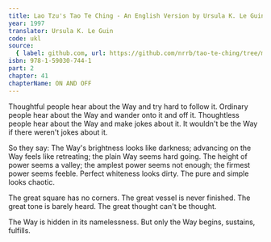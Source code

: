 ```yaml
---
title: Lao Tzu's Tao Te Ching - An English Version by Ursula K. Le Guin
year: 1997
translator: Ursula K. Le Guin
code: ukl
source:
  { label: github.com, url: https://github.com/nrrb/tao-te-ching/tree/master }
isbn: 978-1-59030-744-1
part: 2
chapter: 41
chapterName: ON AND OFF
---
```

Thoughtful people hear about the Way
and try hard to follow it.
Ordinary people hear about the Way
and wander onto it and off it.
Thoughtless people hear about the Way
and make jokes about it.
It wouldn't be the Way
if there weren't jokes about it.

So they say:
The Way's brightness looks like darkness;
advancing on the Way feels like retreating;
the plain Way seems hard going.
The height of power seems a valley;
the amplest power seems not enough;
the firmest power seems feeble.
Perfect whiteness looks dirty.
The pure and simple looks chaotic.

The great square has no corners.
The great vessel is never finished.
The great tone is barely heard.
The great thought can't be thought.

The Way is hidden
in its namelessness.
But only the Way
begins, sustains, fulfills.